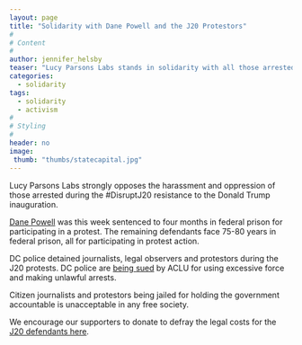 ```yaml
---
layout: page
title: "Solidarity with Dane Powell and the J20 Protestors"
#
# Content
#
author: jennifer_helsby
teaser: "Lucy Parsons Labs stands in solidarity with all those arrested at the Inauguration protests in Washington D.C."
categories:
  - solidarity
tags:
  - solidarity
  - activism
#
# Styling
#
header: no
image:
 thumb: "thumbs/statecapital.jpg"
---
```


Lucy Parsons Labs strongly opposes the harassment and oppression of
those arrested during the #DisruptJ20 resistance to the Donald Trump inauguration.

[Dane Powell](http://www.unicornriot.ninja/?p=16954) was this week
sentenced to four months in federal prison for participating in a protest.
The remaining defendants face 75-80 years in federal prison, all for participating
in protest action.

DC police detained
journalists, legal observers and protestors during the J20 protests.
DC police are [being sued](https://www.buzzfeed.com/zoetillman/the-aclu-is-suing-dc-police-over-inauguration-day-arrests)
by ACLU for using excessive force and making unlawful arrests.

Citizen journalists and protestors being jailed for holding the government
accountable is unacceptable in any free society.

We encourage our supporters to donate to defray the legal costs for the [J20
defendants here](http://defendj20resistance.org/support#statement).
